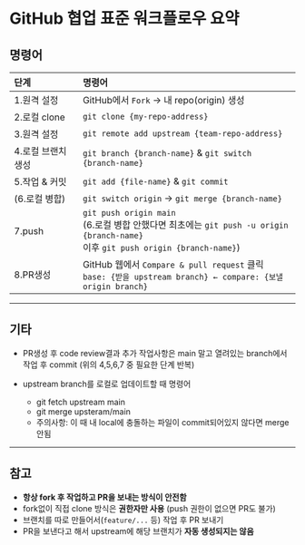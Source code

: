 # GitHub 협업 표준 워크플로우 요약

## 명령어

|단계               |명령어                                                     |
|:--------------- |:--------------------------------------------------------|
|1.원격 설정        |GitHub에서 `Fork` → 내 repo(origin) 생성                   |
|2.로컬 clone       |`git clone {my-repo-address}`                              |
|3.원격 설정        |`git remote add upstream {team-repo-address}`              |
|4.로컬 브랜치 생성  |`git branch {branch-name}` & `git switch {branch-name}`   |
|5.작업 & 커밋      |`git add {file-name}` & `git commit`                       |
|(6.로컬 병합)      |`git switch origin` → `git merge {branch-name}`            |
|7.push            |`git push origin main` <br> (6.로컬 병합 안했다면 최초에는 `git push -u origin {branch-name}` <br> 이후 `git push origin {branch-name}`)   |
|8.PR생성           |GitHub 웹에서 `Compare & pull request` 클릭 <br> `base: {받을 upstream branch} ← compare: {보낼 origin branch}`    |

---

## 기타
* PR생성 후 code review결과 추가 작업사항은 main 말고 열려있는 branch에서 작업 후 commit (위의 4,5,6,7 중 필요한 단계 반복)        

* upstream branch를 로컬로 업데이트할 때 명령어      
    * git fetch upstream main       
    * git merge upsteram/main       
    * 주의사항: 이 때 내 local에 충돌하는 파일이 commit되어있지 않다면 merge 안됨

---

## 참고

- **항상 fork 후 작업하고 PR을 보내는 방식이 안전함**
- fork없이 직접 clone 방식은 **권한자만 사용** (push 권한이 없으면 PR도 불가)
- 브랜치를 따로 만들어서(`feature/...` 등) 작업 후 PR 보내기
- PR을 보낸다고 해서 upstream에 해당 브랜치가 **자동 생성되지는 않음**
